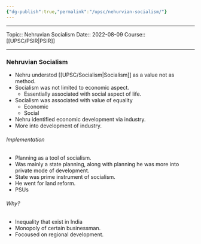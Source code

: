 ```yaml
---
{"dg-publish":true,"permalink":"/upsc/nehurvian-socialism/"}
---
```


----
Topic:: Nehruvian Socialism
Date:: 2022-08-09
Course:: [[UPSC/PSIR\|PSIR]] 

----

### Nehruvian Socialism
- Nehru understod [[UPSC/Socialism\|Socialism]] as a value not as method. 
- Socialism was not limited to economic aspect. 
	- Essentially associated with social aspect of life. 
- Socialism was associated with value of equality 
	- Economic 
	- Social
- Nehru identified economic development via industry. 
- More into development of industry. 

###### Implementation 
- Planning as a tool of socialism. 
- Was mainly a state planning, along with planning he was more into private mode of development. 
- State was prime instrument of socialism. 
- He went for land reform. 
- PSUs 

###### Why? 
- Inequality that exist in India
- Monopoly of certain businessman. 
- Focoused on regional development.
